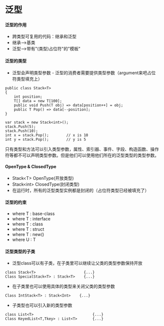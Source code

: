 ﻿# 泛型
#### 泛型的作用
* 跨类型可复用的代码：继承和泛型
* 继承—>基类
* 泛型—>带有"(类型)占位符"的"模板"
#### 泛型的类型
* 泛型会声明类型参数 - 泛型的消费者需要提供类型参数（argument来吧占位符类型填充上）
```
public class Stack<T>
{
    int position;
    T[] data = new T[100];
    public void Push(T obj) => data[position++] = obj;
    public T Pop() => data[--position];
}

var stack = new Stack<int>();
stack.Push(5);
stack.Push(10);
int x = stack.Pop();        // x is 10
int y = stack.Pop();        // y is 5
``` 
只有类型和方法可以引入类型参数，属性、索引器、事件、字段、构造函数、操作符等都不可以声明类型参数。但是他们可以使用他们所在的泛型类型的类型参数。
#### OpenType & ClosedType
* Stack\<T> OpenType(开放类型)
* Stack\<int> ClosedType(封闭类型)
* 在运行时，所有的泛型类型实例都是封闭的（占位符类型已经被填充了）
#### 泛型的约束
* where T : base-class 
* where T : interface
* where T : class
* where T : struct
* where T : new()
* where U : T
#### 泛型类型的子类
* 泛型class可以有子类，在子类里可以继续让父类的类型参数保持开放
```
class Stack<T>                      {...}
Class SpecialStack<T> : Stack<T>    {...}
```
* 在子类里也可以使用具体的类型来关闭父类的类型参数
```
Class IntStack<T> : Stack<Int>    {...}
```
* 子类型也可以引入新的类型参数
```
class List<T>                           {...}
Class KeyedList<T,Tkey> : List<T>       {...}
```